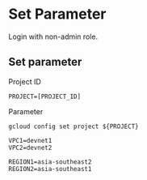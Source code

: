 # Set Parameter
Login with non-admin role.

## Set parameter
Project ID
```
PROJECT=[PROJECT_ID]
```
Parameter
```
gcloud config set project ${PROJECT}

VPC1=devnet1
VPC2=devnet2

REGION1=asia-southeast2
REGION2=asia-southeast1
```
